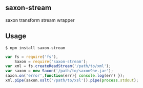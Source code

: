 ## saxon-stream

saxon transform stream wrapper

## Usage

    $ npm install saxon-stream

```js
var fs = require('fs'),
    Saxon = require('saxon-stream');
var xml = fs.createReadStream('/path/to/xml');
var saxon = new Saxon('/path/to/saxon9he.jar');
saxon.on('error',function(err){ console.log(err) });
xml.pipe(saxon.xslt('/path/to/xsl')).pipe(process.stdout);
```
